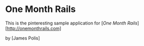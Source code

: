 # One Month Rails

This is the pinteresting sample application for [*One Month Rails*][http://onemonthrails.com]

by [James Polis]